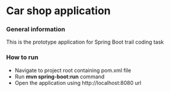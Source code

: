 # Car shop application

### General information

This is the prototype application for Spring Boot trail coding task

### How to run

* Navigate to project root containing pom.xml file
* Run **mvn spring-boot:run** command
* Open the application using http://localhost:8080 url
